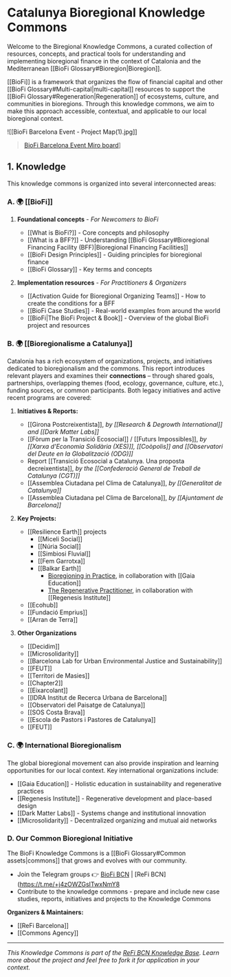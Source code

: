 # Catalunya Bioregional Knowledge Commons

Welcome to the Biregional Knowledge Commons, a curated collection of resources, concepts, and practical tools for understanding and implementing bioregional finance in the context of Catalonia and the Mediterranean [[BioFi Glossary#Bioregion|Bioregion]].

[[BioFi]] is a framework that organizes the flow of financial capital and other [[BioFi Glossary#Multi-capital|multi-capital]] resources to support the [[BioFi Glossary#Regeneration|Regeneration]] of ecosystems, culture, and communities in bioregions. Through this knowledge commons, we aim to make this approach accessible, contextual, and applicable to our local bioregional context.

![[BioFi Barcelona Event - Project Map(1).jpg]]
> [BioFi Barcelona Event Miro board](https://miro.com/app/board/uXjVIIcCr5w=/?moveToWidget=3458764627359004647&cot=14)]

## 1. Knowledge

This knowledge commons is organized into several interconnected areas:

### A. 🌍 [[BioFi]]

1. **Foundational concepts** - *For Newcomers to BioFi*
    - [[What is BioFi?]] - Core concepts and philosophy
    - [[What is a BFF?]] - Understanding [[BioFi Glossary#Bioregional Financing Facility (BFF)|Bioregional Financing Facilities]]
    - [[BioFi Design Principles]] - Guiding principles for bioregional finance
    - [[BioFi Glossary]] - Key terms and concepts

2. **Implementation resources** - *For Practitioners & Organizers*
    - [[Activation Guide for Bioregional Organizing Teams]] - How to create the conditions for a BFF
    - [[BioFi Case Studies]] - Real-world examples from around the world
    - [[BioFi|The BioFi Project & Book]] - Overview of the global BioFi project and resources

### B. 🌍 [[Bioregionalisme a Catalunya]]

Catalonia has a rich ecosystem of organizations, projects, and initiatives dedicated to bioregionalism and the commons. This report introduces relevant players and examines their **connections** – through shared goals, partnerships, overlapping themes (food, ecology, governance, culture, etc.), funding sources, or common participants. Both legacy initiatives and active recent programs are covered:

1. **Initiatives & Reports:**
    - [[Girona Postcreixentista]], *by [[Research & Degrowth International]] and [[Dark Matter Labs]]*
    - [[Fòrum per la Transició Ecosocial]] / [[Futurs Impossibles]], *by [[Xarxa d'Economia Solidària (XES)]], [[Coòpolis]] and [[Observatori del Deute en la Globalització (ODG)]]*
    - Report [[Transició Ecosocial a Catalunya. Una proposta decreixentista]], *by the [[Confederació General de Treball de Catalunya (CGT)]]*
    - [[Assemblea Ciutadana pel Clima de Catalunya]], *by [[Generalitat de Catalunya]]*
    - [[Assemblea Ciutadana pel Clima de Barcelona]], *by [[Ajuntament de Barcelona]]*

2. **Key Projects:**
    - [[Resilience Earth]] projects
        - [[Miceli Social]]
        - [[Núria Social]]
        - [[Simbiosi Fluvial]]
        - [[Fem Garrotxa]]
        - [[Balkar Earth]]
            - [Bioregioning in Practice](https://www.gaiaeducation.org/bioregioning-in-practice), in collaboration with [[Gaia Education]]
            - [The Regenerative Practitioner](https://www.regenerat.es/trp-landing-page-catalonia/), in collaboration with [[Regenesis Institute]]
    - [[Ecohub]]
    - [[Fundació Emprius]]
    - [[Arran de Terra]]

3. **Other Organizations**
    - [[Decidim]]
    - [[Microsolidarity]]
    - [[Barcelona Lab for Urban Environmental Justice and Sustainability]]
    - [[FEUT]]
    - [[Territori de Masies]]
    - [[Chapter2]]
    - [[Eixarcolant]]
    - [[IDRA Institut de Recerca Urbana de Barcelona]]
    - [[Observatori del Paisatge de Catalunya]]
    - [[SOS Costa Brava]]
    - [[Escola de Pastors i Pastores de Catalunya]]
    - [[FEUT]]

### C. 🌍 International Bioregionalism

The global bioregional movement can also provide inspiration and learning opportunities for our local context. Key international organizations include:

- [[Gaia Education]] - Holistic education in sustainability and regenerative practices
- [[Regenesis Institute]] - Regenerative development and place-based design
- [[Dark Matter Labs]] - Systems change and institutional innovation
- [[Microsolidarity]] - Decentralized organizing and mutual aid networks

### D. Our Common Bioregional Initiative

The BioFi Knowledge Commons is a [[BioFi Glossary#Common assets|commons]] that grows and evolves with our community. 

- Join the Telegram groups 👉 [BioFi BCN](https://t.me/biofibcn) | [ReFi BCN](https://t.me/+j4zOWZGsITwxNmY8
- Contribute to the knowledge commons - prepare and include new case studies, reports, initiatives and projects to the Knowledge Commons
    
**Organizers & Maintainers:**
- [[ReFi Barcelona]]
- [[Commons Agency]]

---

*This Knowledge Commons is part of the [ReFi BCN Knowledge Base](../). Learn more about the project and feel free to fork it for application in your context.*
